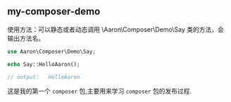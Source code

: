## my-composer-demo

使用方法：可以静态或者动态调用  \Aaron\Composer\Demo\Say 类的方法，会输出方法名。

```php
use Aaron\Composer\Demo\Say;

echo Say::HelloAaron();

// output:   HelleAaron
```

这是我的第一个 `composer` 包,主要用来学习 `composer` 包的发布过程.
